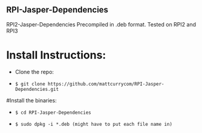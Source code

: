 ## RPI-Jasper-Dependencies
RPI2-Jasper-Dependencies Precompiled in .deb format.  Tested on RPI2 and RPI3


# Install Instructions:
* Clone the repo: 

* `$ git clone https://github.com/mattcurrycom/RPI-Jasper-Dependencies.git`

#Install the binaries:

* `$ cd RPI-Jasper-Dependencies`

* `$ sudo dpkg -i *.deb (might have to put each file name in)`


